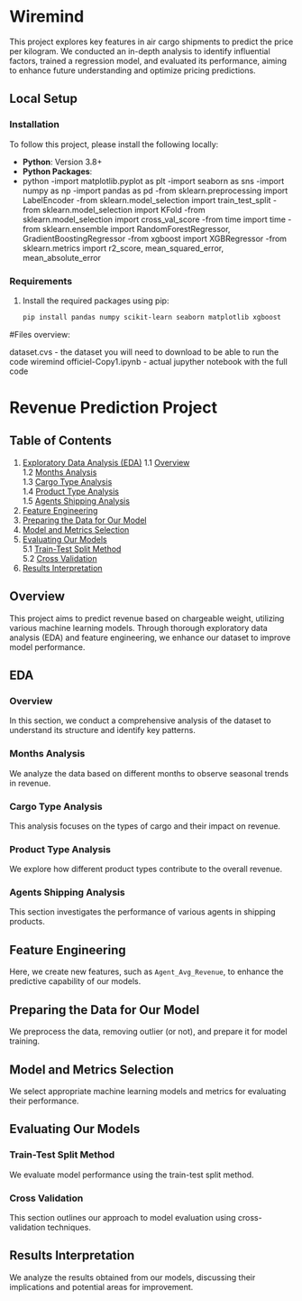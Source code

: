 # Wiremind

This project explores key features in air cargo shipments to predict the price per kilogram. We conducted an in-depth analysis to identify influential factors, trained a regression model, and evaluated its performance, aiming to enhance future understanding and optimize pricing predictions.

## Local Setup

### Installation
To follow this project, please install the following locally:

- **Python**: Version 3.8+
- **Python Packages**:
- python
-import matplotlib.pyplot as plt
-import seaborn as sns
-import numpy as np
-import pandas as pd
-from sklearn.preprocessing import LabelEncoder
-from sklearn.model_selection import train_test_split
-from sklearn.model_selection import KFold
-from sklearn.model_selection import cross_val_score
-from time import time
-from sklearn.ensemble import RandomForestRegressor, GradientBoostingRegressor
-from xgboost import XGBRegressor
-from sklearn.metrics import r2_score, mean_squared_error, mean_absolute_error


### Requirements
1. Install the required packages using pip:
   ```bash
   pip install pandas numpy scikit-learn seaborn matplotlib xgboost 


#Files overview:

dataset.cvs - the dataset you will need to download to be able to run the code
wiremind officiel-Copy1.ipynb - actual jupyther notebook with the full code


# Revenue Prediction Project

## Table of Contents
1. [Exploratory Data Analysis (EDA)](#eda)
   1.1 [Overview](#overview)  
   1.2 [Months Analysis](#months-analysis)  
   1.3 [Cargo Type Analysis](#cargo-type-analysis)  
   1.4 [Product Type Analysis](#product-type-analysis)  
   1.5 [Agents Shipping Analysis](#agents-shipping-analysis)  
2. [Feature Engineering](#feature-engineering)  
3. [Preparing the Data for Our Model](#preparing-the-data-for-our-model)  
4. [Model and Metrics Selection](#model-and-metrics-selection)  
5. [Evaluating Our Models](#evaluating-our-models)  
   5.1 [Train-Test Split Method](#train-test-split-method)  
   5.2 [Cross Validation](#cross-validation)  
6. [Results Interpretation](#results-interpretation)  

## Overview

This project aims to predict revenue based on chargeable weight, utilizing various machine learning models. Through thorough exploratory data analysis (EDA) and feature engineering, we enhance our dataset to improve model performance.

## EDA
### Overview
In this section, we conduct a comprehensive analysis of the dataset to understand its structure and identify key patterns.

### Months Analysis
We analyze the data based on different months to observe seasonal trends in revenue.

### Cargo Type Analysis
This analysis focuses on the types of cargo and their impact on revenue.

### Product Type Analysis
We explore how different product types contribute to the overall revenue.

### Agents Shipping Analysis
This section investigates the performance of various agents in shipping products.

## Feature Engineering
Here, we create new features, such as `Agent_Avg_Revenue`, to enhance the predictive capability of our models.

## Preparing the Data for Our Model
We preprocess the data, removing outlier (or not), and prepare it for model training.

## Model and Metrics Selection
We select appropriate machine learning models and metrics for evaluating their performance.

## Evaluating Our Models
### Train-Test Split Method
We evaluate model performance using the train-test split method.

### Cross Validation
This section outlines our approach to model evaluation using cross-validation techniques.

## Results Interpretation
We analyze the results obtained from our models, discussing their implications and potential areas for improvement.






